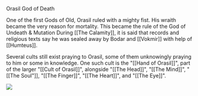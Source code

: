 Orasil 
	God of Death 

One of the first Gods of Old, Orasil ruled with a mighty fist. His wraith became the very reason for mortality. This became the rule of the God of Undeath & Mutation 
During [[The Calamity]], it is said that records and religious texts say he was sealed away by Bodar and [[Vokmir]] with help of [[Humteus]].  

Several cults still exist praying to Orasil, some of them unknowingly praying to him or some in knowledge. One such cult is the "[[Hand of Orasil]]", part of the larger "[[Cult of Orasil]]", alongside "[[The Head]]", "[[The Mind]]",  "[[The Soul"]], "[[The Finger]]", "[[The Heart]]", and "[[The Eye]]".  


![](Orasil.jpg)